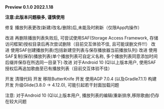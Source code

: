 **Preview 0.1.0 2022.1.18**

**注意:此版本问题<del>极多</del>, 谨慎使用**

修复 播放列表更改(新建/改名/删除)后,未能及时刷新（仅限App内操作）

改进 再删除播放列表失败后, 可尝试使用SAF(Storage Access Framework, 存储访问框架)授权目录后再次尝试删除（目前交互体验不佳, 且可能误删文件!!!）
改进 使用SAF创建播放列表(包括新建空列表与保存播放器当前播放队列)
改进 使用SAF复制(保存)播放列表(单个播放列表可自定义名称, 多个播放列表同意添加时间后缀并保存在所选同一目录下)
改进 对于Android 10 (Q)以上版本用户, 使用SAF授权后再追加歌曲至已有播放列表（目前交互体验不佳）

开发 清理代码
开发 移除ButterKnife
开发 使用AGP 7.0.4 (以及Gradle7.1.1) 构建
开发 升级Glide(3.8.0 -> 4.12.0), 可能引起若干封面加载问题

注意: 对于Android 10 (Q)以上版本用户, 播放列表的编辑(重新排序,移除歌曲)仍存在较大问题